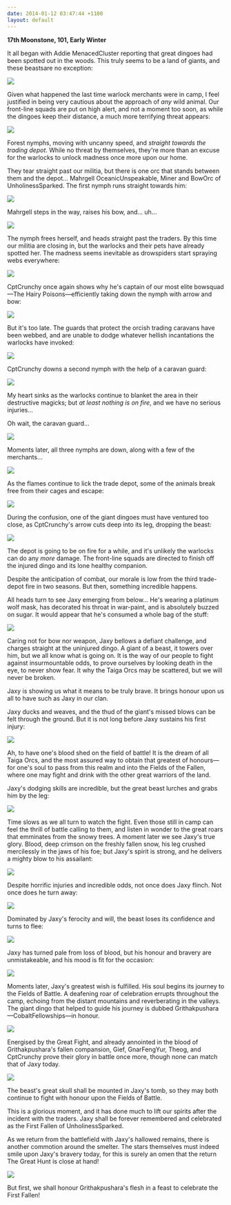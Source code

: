 ```yaml
---
date: 2014-01-12 03:47:44 +1100
layout: default
---
```


**17th Moonstone, 101, Early Winter**

It all began with Addie MenacedCluster reporting that great dingoes had been spotted out in the woods. This truly seems to be a land of giants, and these beastsare no exception:

![](http://i.imgur.com/l9acNaC.png)

Given what happened the last time warlock merchants were in camp, I feel justified in being very cautious about the approach of *any* wild animal. Our front-line squads are put on high alert, and not a moment too soon, as while the dingoes keep their distance, a much more terrifying threat appears:

![](http://i.imgur.com/q0SxkzC.png)

Forest nymphs, moving with uncanny speed, and *straight towards the trading depot*. While no threat by themselves, they're more than an excuse for the warlocks to unlock madness once more upon our home.

They tear straight past our militia, but there is one orc that stands between them and the depot... Mahrgell OceanicUnspeakable, Miner and BowOrc of UnholinessSparked. The first nymph runs straight towards him:

![](http://i.imgur.com/q973hwE.png)

Mahrgell steps in the way, raises his bow, and... uh...

![](http://i.imgur.com/0CLxPYb.png)

The nymph frees herself, and heads straight past the traders. By this time our militia are closing in, but the warlocks and their pets have already spotted her. The madness seems inevitable as drowspiders start spraying webs everywhere:

![](http://i.imgur.com/PBrWZp8.png)

CptCrunchy once again shows why he's captain of our most elite bowsquad—The Hairy Poisons—efficiently taking down the nymph with arrow and bow:

![](http://i.imgur.com/9haNPIs.png)

But it's too late. The guards that protect the orcish trading caravans have been webbed, and are unable to dodge whatever hellish incantations the warlocks have invoked:

![](http://i.imgur.com/DTAT04L.png)

CptCrunchy downs a second nymph with the help of a caravan guard:

![](http://i.imgur.com/eX9Jlbc.png)

My heart sinks as the warlocks continue to blanket the area in their destructive magicks; but *at least nothing is on fire*, and we have no serious injuries...

Oh wait, the caravan guard...

![](http://i.imgur.com/ECH95Oz.png)

Moments later, all three nymphs are down, along with a few of the merchants...

![](http://i.imgur.com/ER1agBW.png)

As the flames continue to lick the trade depot, some of the animals break free from their cages and escape:

![](http://i.imgur.com/X18U9vX.png)

During the confusion, one of the giant dingoes must have ventured too close, as CptCrunchy's arrow cuts deep into its leg, dropping the beast:

![](http://i.imgur.com/EhKmMzd.png)

The depot is going to be on fire for a while, and it's unlikely the warlocks can do any *more* damage. The front-line squads are directed to finish off the injured dingo and its lone healthy companion.

Despite the anticipation of combat, our morale is low from the third trade-depot fire in two seasons.  But then, something incredible happens.

All heads turn to see Jaxy emerging from below... He's wearing a platinum wolf mask, has decorated his throat in war-paint, and is absolutely buzzed on sugar. It would appear that he's consumed a whole bag of the stuff:

![](http://i.imgur.com/LfDJaEz.png)

Caring not for bow nor weapon, Jaxy bellows a defiant challenge, and charges straight at the uninjured dingo. A giant of a beast, it towers over him, but we all know what is going on. It is the way of our people to fight against insurmountable odds, to prove ourselves by looking death in the eye, to never show fear. It why the Taiga Orcs may be scattered, but we will never be broken.

Jaxy is showing us what it means to be truly brave. It brings honour upon us all to have such as Jaxy in our clan.

Jaxy ducks and weaves, and the thud of the giant's missed blows can be felt through the ground. But it is not long before Jaxy sustains his first injury:

![](http://i.imgur.com/Xq6eKrZ.png)

Ah, to have one's blood shed on the field of battle! It is the dream of all Taiga Orcs, and the most assured way to obtain that greatest of honours—for one's soul to pass from this realm and into the Fields of the Fallen, where one may fight and drink with the other great warriors of the land.

Jaxy's dodging skills are incredible, but the great beast lurches and grabs him by the leg:

![](http://i.imgur.com/wjhAdXT.png)

Time slows as we all turn to watch the fight. Even those still in camp can feel the thrill of battle calling to them, and listen in wonder to the great roars that emminates from the snowy trees. A moment later we see Jaxy's true glory. Blood, deep crimson on the freshly fallen snow, his leg crushed mercilessly in the jaws of his foe; but Jaxy's spirit is strong, and he delivers a mighty blow to his assailant:

![](http://i.imgur.com/KvcCYmx.png)

Despite horrific injuries and incredible odds, not once does Jaxy flinch. Not once does he turn away:

![](http://i.imgur.com/AC4v0eO.png)

Dominated by Jaxy's ferocity and will, the beast loses its confidence and turns to flee:

![](http://i.imgur.com/Eih2j6z.png)

Jaxy has turned pale from loss of blood, but his honour and bravery are unmistakeable, and his mood is fit for the occasion:

![](http://i.imgur.com/SdQ8ObI.png)

Moments later, Jaxy's greatest wish is fulfilled. His soul begins its journey to the Fields of Battle. A deafening roar of celebration errupts throughout the camp, echoing from the distant mountains and reverberating in the valleys. The giant dingo that helped to guide his journey is dubbed Grithakpushara—CobaltFellowships—in honour.

![](http://i.imgur.com/UdvjiPW.png)

Energised by the Great Fight, and already annointed in the blood of Grithakpushara's fallen compansion, Gief, GnarFengYur, Theog, and CptCrunchy prove their glory in battle once more, though none can match that of Jaxy today.

![](http://i.imgur.com/zdmjvTI.png)

The beast's great skull shall be mounted in Jaxy's tomb, so they may both continue to fight with honour upon the Fields of Battle.

This is a glorious moment, and it has done much to lift our spirits after the incident with the traders. Jaxy shall be forever remembered and celebrated as the First Fallen of UnholinessSparked.

As we return from the battlefield with Jaxy's hallowed remains, there is another commotion around the smelter. The stars themselves must indeed smile upon Jaxy's bravery today, for this is surely an omen that the return The Great Hunt is close at hand!

![](http://i.imgur.com/uisBkNL.png)

But first, we shall honour Grithakpushara's flesh in a feast to celebrate the First Fallen!
